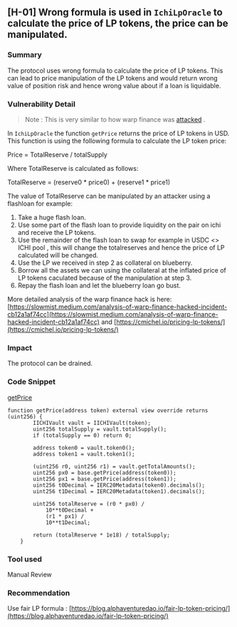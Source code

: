 ## [H-01] Wrong formula is used in `IchiLpOracle` to calculate the price of LP tokens, the price can be manipulated.

### Summary

The protocol uses wrong formula to calculate the price of LP tokens. This can lead to price manipulation of the LP tokens and would return wrong value of position risk and hence  wrong value about if a loan is liquidable.

### Vulnerability Detail

> Note : This is very similar to how warp finance was [attacked](https://rekt.news/warp-finance-rekt/) .
> 

In `IchiLpOracle` the function `getPrice` returns the price of LP tokens in USD. This function is using the following formula to calculate the LP token price:

Price = TotalReserve / totalSupply

Where TotalReserve is calculated as follows:

TotalReserve = (reserve0 * price0) + (reserve1 * price1)

The value of TotalReserve can be manipulated by an attacker using a flashloan for example:

1. Take a huge flash loan.
2. Use some part of the flash loan to provide liquidity on the pair on ichi and receive the LP tokens.
3. Use the remainder of the flash loan to swap for example in USDC <> ICHI pool , this will change the totalreserves and hence the price of LP calculated will be changed.
4. Use the LP we received in step 2 as collateral on blueberry.
5. Borrow all the assets we can using the collateral at the inflated price of LP tokens caculated because of the manipulation at step 3.
6. Repay the flash loan and let the blueberry loan go bust.

More detailed analysis of the warp finance hack is here: [https://slowmist.medium.com/analysis-of-warp-finance-hacked-incident-cb12a1af74cc](https://slowmist.medium.com/analysis-of-warp-finance-hacked-incident-cb12a1af74cc)  and [https://cmichel.io/pricing-lp-tokens/](https://cmichel.io/pricing-lp-tokens/) 

### Impact

The protocol can be drained.

### Code Snippet

[getPrice](https://github.com/sherlock-audit/2023-02-blueberry-fs0c-sh/blob/main/contracts/oracle/IchiLpOracle.sol#L19)

```solidity
function getPrice(address token) external view override returns (uint256) {
        IICHIVault vault = IICHIVault(token);
        uint256 totalSupply = vault.totalSupply();
        if (totalSupply == 0) return 0;

        address token0 = vault.token0();
        address token1 = vault.token1();

        (uint256 r0, uint256 r1) = vault.getTotalAmounts();
        uint256 px0 = base.getPrice(address(token0));
        uint256 px1 = base.getPrice(address(token1));
        uint256 t0Decimal = IERC20Metadata(token0).decimals();
        uint256 t1Decimal = IERC20Metadata(token1).decimals();

        uint256 totalReserve = (r0 * px0) /
            10**t0Decimal +
            (r1 * px1) /
            10**t1Decimal;

        return (totalReserve * 1e18) / totalSupply;
    }
```

### Tool used

Manual Review

### Recommendation

Use fair LP formula : [https://blog.alphaventuredao.io/fair-lp-token-pricing/](https://blog.alphaventuredao.io/fair-lp-token-pricing/)